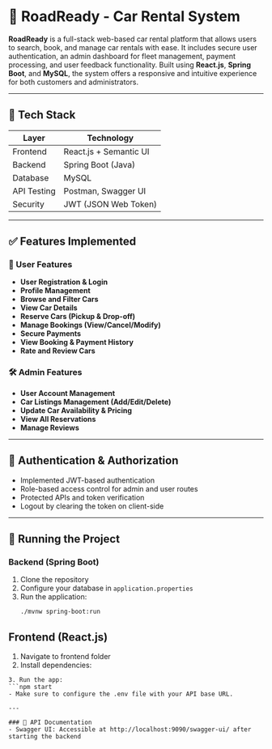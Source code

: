 # 🚗 RoadReady - Car Rental System

**RoadReady** is a full-stack web-based car rental platform that allows users to search, book, and manage car rentals with ease. It includes secure user authentication, an admin dashboard for fleet management, payment processing, and user feedback functionality. Built using **React.js**, **Spring Boot**, and **MySQL**, the system offers a responsive and intuitive experience for both customers and administrators.

---

## 🔧 Tech Stack

| Layer         | Technology              |
|--------------|--------------------------|
| Frontend     | React.js + Semantic UI   |
| Backend      | Spring Boot (Java)       |
| Database     | MySQL                    |
| API Testing  | Postman, Swagger UI      |
| Security     | JWT (JSON Web Token)     |

---

## ✅ Features Implemented

### 👤 User Features
- **User Registration & Login**
- **Profile Management**
- **Browse and Filter Cars**
- **View Car Details**
- **Reserve Cars (Pickup & Drop-off)**
- **Manage Bookings (View/Cancel/Modify)**
- **Secure Payments**
- **View Booking & Payment History**
- **Rate and Review Cars**

### 🛠️ Admin Features
- **User Account Management**
- **Car Listings Management (Add/Edit/Delete)**
- **Update Car Availability & Pricing**
- **View All Reservations**
- **Manage Reviews**

---

## 🔐 Authentication & Authorization

- Implemented JWT-based authentication
- Role-based access control for admin and user routes
- Protected APIs and token verification
- Logout by clearing the token on client-side

---

## 🚀 Running the Project

### Backend (Spring Boot)
1. Clone the repository
2. Configure your database in `application.properties`
3. Run the application:
   ```bash
   ./mvnw spring-boot:run

## Frontend (React.js)
1. Navigate to frontend folder
2. Install dependencies:
```npm install
3. Run the app:
```npm start
- Make sure to configure the .env file with your API base URL.

---

### 🧪 API Documentation
- Swagger UI: Accessible at http://localhost:9090/swagger-ui/ after starting the backend

